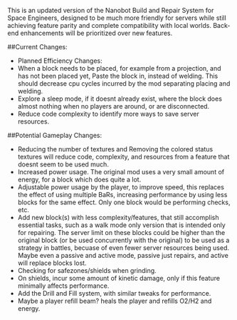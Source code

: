 This is an updated version of the Nanobot Build and Repair System for Space Engineers, designed to be much more friendly for servers while still achieving feature parity and complete compatibility with local worlds. Back-end enhancements will be prioritized over new features.

##Current Changes:

+ Planned Efficiency Changes:
+ When a block needs to be placed, for example from a projection, and has not been placed yet, Paste the block in, instead of welding. This should decrease cpu cycles incurred by the mod separating placing and welding.
+ Explore a sleep mode, if it doesnt already exist, where the block does almost nothing when no players are around, or are disconnected.
+ Reduce code complexity to identify more ways to save server resources.


##Potential Gameplay Changes:
+ Reducing the number of textures and Removing the colored status textures will reduce code, complexity, and resources from a feature that doesnt seem to be used much.
+ Increased power usage. The original mod uses a very small amount of energy, for a block which does quite a lot.
+ Adjustable power usage by the player, to improve speed, this replaces the effect of using multiple BaRs, increasing performance by using less blocks for the same effect. Only one block would be performing checks, etc.
+ Add new block(s) with less complexity/features, that still accomplish essential tasks, such as a walk mode only version that is intended only for repairing. The server limit on these blocks could be higher than the original block (or be used concurrently with the original) to be used as a strategy in battles, becuase of even fewer server resources being used. Maybe even a passive and active mode, passive just repairs, and active will replace blocks lost.
+ Checking for safezones/shields when grinding.
+ On shields, incur some amount of kinetic damage, only if this feature minimally affects performance.
+ Add the Drill and Fill system, with similar tweaks for performance.
+ Maybe a player refill beam? heals the player and refills O2/H2 and energy.